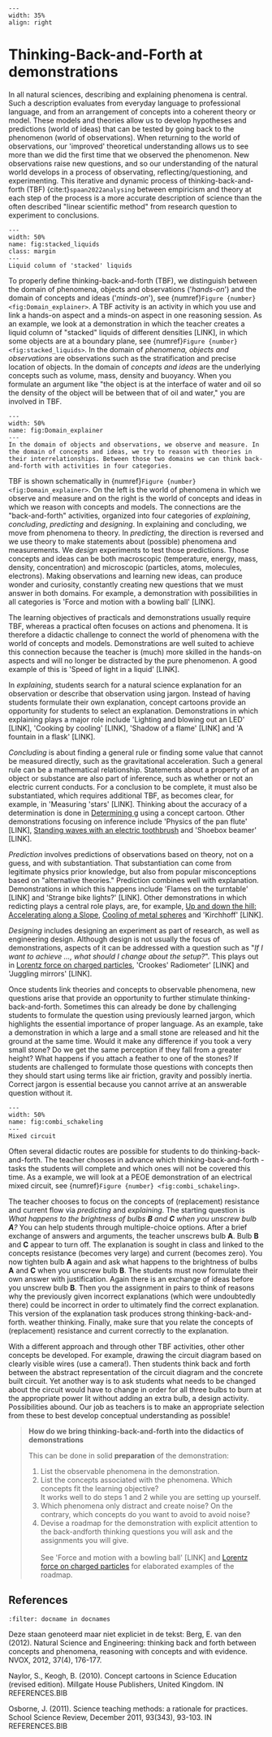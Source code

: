 ```{figure} ../figures/busy.png
---
width: 35%
align: right
```

#  Thinking-Back-and-Forth at demonstrations

In all natural sciences, describing and explaining phenomena is central. Such a description evaluates from everyday language to professional language, and from an arrangement of concepts into a coherent theory or model. These models and theories allow us to develop hypotheses and predictions (world of ideas) that can be tested by going back to the phenomenon (world of observations). When returning to the world of observations, our 'improved' theoretical understanding allows us to see more than we did the first time that we observed the phenomenon. New observations raise new questions, and so our understanding of the natural world develops in a process of observating, reflecting/questioning, and experimenting. This iterative and dynamic process of thinking-back-and-forth (TBF) {cite:t}`spaan2022analysing` between empiricism and theory at each step of the process is a more accurate description of science than the often described "linear scientific method" from research question to experiment to conclusions.


```{figure} Figures/stacked_liquids.jpg
---
width: 50%
name: fig:stacked_liquids
class: margin
---
Liquid column of 'stacked' liquids
```

To properly define thinking-back-and-forth (TBF), we distinguish between the domain of phenomena, objects and observations ('*hands-on*') and the domain of concepts and
ideas ('*minds-on*'), see {numref}`Figure {number} <fig:Domain_explainer>`. A TBF activity is an activity in which you use and link a hands-on aspect and a minds-on aspect in one reasoning session. As an example, we look at a demonstration in which the teacher creates a liquid column of "stacked" liquids of different densities [LINK], in which some objects are at a boundary plane, see {numref}`Figure {number} <fig:stacked_liquids>`. In the domain of *phenomena, objects and observations* are observations such as the stratification and precise location of objects. In the domain of *concepts and ideas* are the underlying concepts such as volume, mass, density and buoyancy. When you formulate an argument like "the object is at the interface of water and oil so the density of the object will be between that of oil and water," you are involved in TBF.

```{figure} Figures/Domain_explainer.png
---
width: 50%
name: fig:Domain_explainer
---
In the domain of objects and observations, we observe and measure. In the domain of concepts and ideas, we try to reason with theories in their interrelationships. Between those two domains we can think back-and-forth with activities in four categories.
```

TBF is shown schematically in {numref}`Figure {number} <fig:Domain_explainer>`. On the left is the world of phenomena in which we observe and measure and on the right is the world of concepts and ideas in which we reason with concepts and models. The connections are the "back-and-forth" activities, organized into four categories of *explaining*, *concluding*, *predicting* and *designing*. In explaining and concluding, we move from phenomena to theory. In *predicting*, the direction is reversed and we use theory to make statements about (possible) phenomena and measurements. We *design* experiments to test those predictions. Those concepts and ideas can be both macroscopic (temperature, energy, mass, density, concentration) and microscopic (particles, atoms, molecules, electrons). Making observations and learning new ideas, can produce wonder and curiosity, constantly creating new questions that we must answer in both domains. For example, a demonstration with possibilities in all categories is 'Force and motion with a bowling ball' [LINK].

The learning objectives of practicals and demonstrations usually require TBF, whereas a practical often focuses on actions and phenomena. It is therefore a didactic challenge to connect the world of phenomena with the world of concepts and models. Demonstrations are well suited to achieve this connection because the teacher is (much) more skilled in the hands-on aspects and will no longer be distracted by the pure phenomenon. A good example of this is 'Speed of light in a liquid' [LINK].

In *explaining*, students search for a natural science explanation for an observation or describe that observation using jargon. Instead of having students formulate their own explanation, concept cartoons provide an opportunity for students to select an explanation. Demonstrations in which explaining plays a major role include 'Lighting and blowing out an LED' [LINK], 'Cooking by cooling' [LINK], 'Shadow of a flame' [LINK] and 'A fountain in a flask' [LINK].

*Concluding* is about finding a general rule or finding some value that cannot be measured directly, such as the gravitational acceleration. Such a general rule can be a mathematical relationship. Statements about a property of an object or substance are also part of inference, such as whether or not an electric current conducts. For a conclusion to be complete, it must also be substantiated, which requires additional TBF, as becomes clear, for example, in 'Measuring 'stars' [LINK]. Thinking about the accuracy of a determination is done in [Determining g](../demos/demo73/demo73.ipynb) using a concept cartoon. Other demonstrations focusing on inference include 'Physics of the pan flute' [LINK], [Standing waves with an electric toothbrush](../demos/demo77/demo77.md) and 'Shoebox beamer' [LINK].

*Prediction* involves predictions of observations based on theory, not on a guess, and with substantiation. That substantiation can come from legitimate physics prior knowledge, but also from popular misconceptions based on "alternative theories." Prediction combines well with explanation. Demonstrations in which this happens include 'Flames on the turntable' [LINK] and 'Strange bike lights?' [LINK]. Other demonstrations in which redicting plays a central role plays, are, for example, [Up and down the hill: Accelerating along a Slope](../demos/demo69/demo69.md), [Cooling of metal spheres](../demos/demo75/demo75.md) and 'Kirchhoff' [LINK].

*Designing* includes designing an experiment as part of research, as well as engineering design. Although design is not usually the focus of demonstrations, aspects of it can be addressed with a question such as "*If I want to achieve ..., what should I change about the setup?*". This plays out in [Lorentz force on charged particles](../demos/demo84/demo84.md), 'Crookes' Radiometer' [LINK] and 'Juggling mirrors' [LINK].

Once students link theories and concepts to observable phenomena, new questions arise that provide an opportunity to further stimulate thinking-back-and-forth. Sometimes this can already be done by challenging students to formulate the question using previously learned jargon, which highlights the essential importance of proper language. As an example, take a demonstration in which a large and a small stone are released and hit the ground at the same time. Would it make any difference if you took a very small stone? Do we get the same perception if they fall from a greater height? What happens if you attach a feather to one of the stones? If students are challenged to formulate those questions with concepts then they should start using terms like air friction, gravity and possibly inertia. Correct jargon is essential because you cannot arrive at an answerable question without it.

```{figure} Figures/combi_schakeling.png
---
width: 50%
name: fig:combi_schakeling
---
Mixed circuit
```

Often several didactic routes are possible for students to do thinking-back-and-forth. The teacher chooses in advance which thinking-back-and-forth -tasks the students will complete and which ones will not be covered this time. As a example, we will look at a PEOE demonstration of an electrical mixed circuit, see {numref}`Figure {number} <fig:combi_schakeling>`. 

The teacher chooses to focus on the concepts of (replacement) resistance and current flow via *predicting* and *explaining*. The starting question is *What happens to the brightness of bulbs **B** and **C** when you unscrew bulb **A**?* You can help students through multiple-choice options. After a brief exchange of answers and arguments, the teacher unscrews bulb **A**. Bulb **B** and **C** appear to turn off. The explanation is sought in class and linked to the concepts resistance (becomes very large) and current (becomes zero). You now tighten bulb **A** again and ask what happens to the brightness of bulbs **A** and **C** when you unscrew bulb **B**. The students must now formulate their own answer with justification. Again there is an exchange of ideas before you unscrew bulb **B**. Then you the assignment in pairs to think of reasons why the previously given incorrect explanations (which were undoubtedly there) could be incorrect in order to ultimately find the correct explanation. This version of the explanation task produces strong thinking-back-and-forth. weather thinking. Finally, make sure that you relate the concepts of (replacement) resistance and current correctly to the explanation. 

With a different approach and through other TBF activities, other other concepts be developed. For example, drawing the circuit diagram based on clearly visible wires (use a camera!). Then students think back and forth between the abstract representation of the circuit diagram and the concrete built circuit. Yet another way is to ask students what needs to be changed about the circuit would have to change in order for all three bulbs to burn at the appropriate power lit without adding an extra bulb, a design activity. Possibilities abound. Our job as teachers is to make an appropriate selection from these to best develop conceptual understanding as possible!

> **How do we bring thinking-back-and-forth into the didactics of demonstrations**
> 
> This can be done in solid **preparation** of the demonstration:
> 1. List the observable phenomena in the demonstration.
> 2. List the concepts associated with the phenomena. Which concepts fit the learning
     objective? <br>
     It works well to do steps 1 and 2 while you are setting up yourself.
> 3. Which phenomena only distract and create noise? On the contrary, which
     concepts do you want to avoid to avoid noise?
> 4. Devise a roadmap for the demonstration with explicit attention to the back-andforth thinking questions you will ask and the assignments you will give. <br> <br>
> See 'Force and motion with a bowling ball' [LINK] and [Lorentz force on charged particles](../demos/demo84/demo84.md) for elaborated examples of the roadmap.

## References
```{bibliography}
:filter: docname in docnames
```

Deze staan genoteerd maar niet expliciet in de tekst:
Berg, E. van den (2012). Natural Science and Engineering: thinking back and forth between concepts
and phenomena, reasoning with concepts and with evidence. NVOX, 2012, 37(4), 176-177. <br>

Naylor, S., Keogh, B. (2010). Concept cartoons in Science Education (revised edition). Millgate House
Publishers, United Kingdom. IN REFERENCES.BIB<br>

Osborne, J. (2011). Science teaching methods: a rationale for practices. School Science Review, December
2011, 93(343), 93-103. IN REFERENCES.BIB <br>


